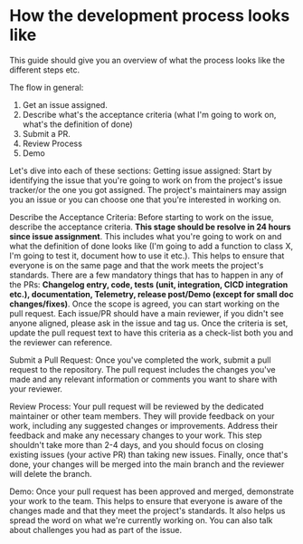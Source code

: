 # How the development process looks like

This guide should give you an overview of what the process looks like the different steps etc.

The flow in general:
1. Get an issue assigned.
2. Describe what's the acceptance criteria (what I'm going to work on, what's the definition of done)
3. Submit a PR.
4. Review Process
5. Demo

Let's dive into each of these sections:
Getting issue assigned: Start by identifying the issue that you're going to work 
on from the project's issue tracker/or the one you got assigned. 
The project's maintainers may assign you an issue or 
you can choose one that you're interested in working on.

Describe the Acceptance Criteria: Before starting to work on the issue, 
describe the acceptance criteria. **This stage should be resolve in 24 hours since issue assignment**.
This includes what you're going to work on and what the definition of done looks 
like (I'm going to add a function to class X, 
I'm going to test it, document how to use it etc.). 
This helps to ensure that everyone is on the same page and that the work meets 
the project's standards. There are a few mandatory things that has to happen in 
any of the PRs: **Changelog entry, code, tests (unit, integration, 
CICD integration etc.), documentation, Telemetry, release post/Demo
(except for small doc changes/fixes)**. Once the scope
is agreed, you can start working on the pull request. Each issue/PR should have 
a main reviewer, if you didn't see anyone aligned, please ask in the issue and tag us.
Once the criteria is set, update the pull request text to have this criteria as a check-list
both you and the reviewer can reference.

Submit a Pull Request: Once you've completed the work, submit a pull request to 
the repository. The pull request includes the changes you've made and any relevant 
information or comments you want to share with your reviewer.

Review Process: Your pull request will be reviewed by the dedicated maintainer
or other team members. They will provide feedback on your work, including any 
suggested changes or improvements. Address their feedback and make any necessary 
changes to your work. This step shouldn't take more than 2-4 days, and you should 
focus on closing existing issues (your active PR) than taking new issues. 
Finally, once that's done, your changes will be merged into the main branch and the reviewer
will delete the branch.

Demo: Once your pull request has been approved and merged, demonstrate your work to the team. 
This helps to ensure that everyone is aware of the changes made and that they meet 
the project's standards. It also helps us spread the word on what we're currently
working on. You can also talk about challenges you had as part of the issue.



